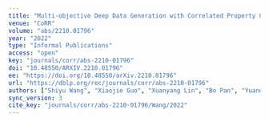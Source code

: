 ```yaml
---
title: "Multi-objective Deep Data Generation with Correlated Property Control."
venue: "CoRR"
volume: "abs/2210.01796"
year: "2022"
type: "Informal Publications"
access: "open"
key: "journals/corr/abs-2210-01796"
doi: "10.48550/ARXIV.2210.01796"
ee: "https://doi.org/10.48550/arXiv.2210.01796"
url: "https://dblp.org/rec/journals/corr/abs-2210-01796"
authors: ["Shiyu Wang", "Xiaojie Guo", "Xuanyang Lin", "Bo Pan", "Yuanqi Du", "Yinkai Wang", "Yanfang Ye", "Ashley Ann Petersen", "Austin Leitgeb", "Saleh AlKhalifa", "Kevin Minbiole", "William Wuest", "Amarda Shehu", "Liang Zhao"]
sync_version: 3
cite_key: "journals/corr/abs-2210-01796/Wang/2022"
---
```

